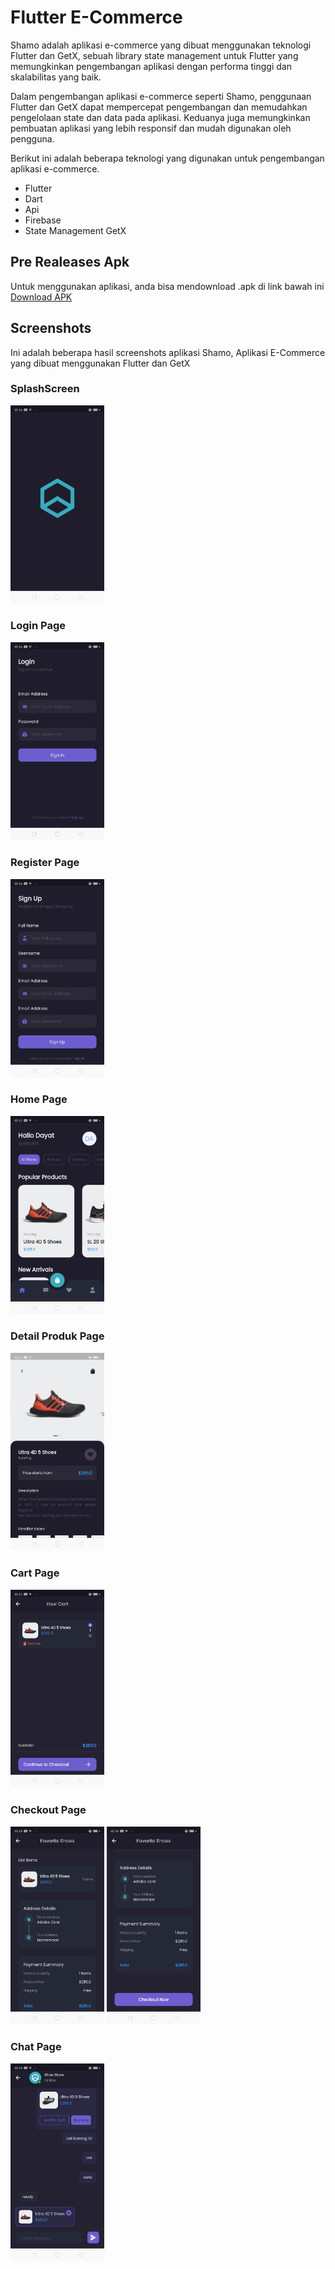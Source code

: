 # Flutter E-Commerce

Shamo adalah aplikasi e-commerce yang dibuat menggunakan teknologi Flutter dan GetX, sebuah library state management untuk Flutter yang memungkinkan pengembangan aplikasi dengan performa tinggi dan skalabilitas yang baik.

Dalam pengembangan aplikasi e-commerce seperti Shamo, penggunaan Flutter dan GetX dapat mempercepat pengembangan dan memudahkan pengelolaan state dan data pada aplikasi. Keduanya juga memungkinkan pembuatan aplikasi yang lebih responsif dan mudah digunakan oleh pengguna.

Berikut ini adalah beberapa teknologi yang digunakan untuk pengembangan aplikasi e-commerce.

- Flutter
- Dart
- Api
- Firebase 
- State Management GetX

## Pre Realeases Apk
Untuk menggunakan aplikasi, anda bisa mendownload .apk di link bawah ini
<a href="./build/app/outputs/flutter-apk/app-release.apk" target="_blan">Download APK</a>

## Screenshots
Ini adalah beberapa hasil screenshots aplikasi Shamo, Aplikasi E-Commerce yang dibuat menggunakan Flutter dan GetX
### SplashScreen
<img src='./screenshots/picture-1.png' width='150'>

### Login Page
<img src='./screenshots/picture-2.png' width='150'>

### Register Page
<img src='./screenshots/picture-3.png' width='150'>

### Home Page
<img src='./screenshots/picture-4.png' width='150'>

### Detail Produk Page
<img src='./screenshots/picture-5.png' width='150'>

### Cart Page
<img src='./screenshots/picture-6.png' width='150'>

### Checkout Page
<img src='./screenshots/picture-7.png' width='150'>
<img src='./screenshots/picture-8.png' width='150'>

### Chat Page
<img src='./screenshots/picture-9.png' width='150'>

